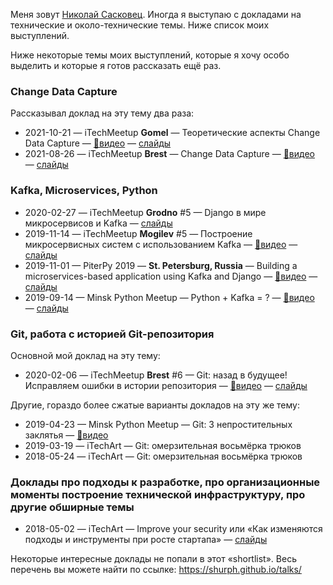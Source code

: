 
Меня зовут [Николай Сасковец](https://github.com/shurph). Иногда я выступаю с докладами на технические и около-технические темы. Ниже список моих выступлений.

Ниже некоторые темы моих выступлений, которые я хочу особо выделить и которые я готов рассказать ещё раз.


### Change Data Capture
Рассказывал доклад на эту тему два раза:

- 2021-10-21
  — iTechMeetup **Gomel**
  — Теоретические аспекты Change Data Capture
  — [🎥видео](https://www.youtube.com/watch?v=RoOKx8MNhRM)
  — [слайды](https://shurph.github.io/talks/change-data-capture-gomel/)
- 2021-08-26
  — iTechMeetup **Brest**
  — Change Data Capture
  — [🎥видео](https://www.youtube.com/watch?v=a8PFN2lz2WM)
  — [слайды](https://shurph.github.io/talks/change-data-capture/)




### Kafka, Microservices, Python

- 2020-02-27
  — iTechMeetup **Grodno** #5
  — Django в мире микросервисов и Kafka
  — [слайды](https://shurph.github.io/talks/kafka-grodno)
- 2019-11-14
  — iTechMeetup **Mogilev** #5
  — Построение микросервисных систем с использованием Kafka
  — [🎥видео](https://www.youtube.com/watch?v=Q6rAuZ2W404)
  — [слайды](https://shurph.github.io/talks/kafka-mogilev)
- 2019-11-01
  — PiterPy 2019
  — **St. Petersburg, Russia**
  — Building a microservices-based application using Kafka and Django
  — [🎥видео](https://www.youtube.com/watch?v=CeOJlLVy6fw&list=PLQTGSfnaYlCtP2vTORCcXgF38Ky6_pgLp)
  — [слайды](https://shurph.github.io/talks/kafka-piterpy/)
- 2019-09-14
  — Minsk Python Meetup
  — Python + Kafka = ?
  — [🎥видео](https://www.youtube.com/watch?v=4HFAM9u1wKk&list=PLjiAaL1HtGPaMPlrZGCDzUCTsVAyTbHJ4&index=13)
  — [слайды](https://shurph.github.io/talks/python-kafka/)




### Git, работа с историей Git-репозитория  

Основной мой доклад на эту тему:

- 2020-02-06
  — iTechMeetup **Brest** #6
  — Git:  назад в будущее! Исправляем ошибки в истории репозитория
  — [🎥видео](https://www.youtube.com/watch?v=5goiwYdmDnU)
  — [слайды](https://shurph.github.io/talks/git-brest)

Другие, гораздо более сжатые варианты докладов на эту же тему:

- 2019-04-23
  — Minsk Python Meetup
  — Git: 3 непростительных заклятья
  — [🎥видео](https://www.youtube.com/watch?v=OBrN-gwz8ec&list=PLjiAaL1HtGPaMPlrZGCDzUCTsVAyTbHJ4)
- 2019-03-19
  — iTechArt
  — Git: омерзительная восьмёрка трюков
- 2018-05-24
  — iTechArt
  — Git: омерзительная восьмёрка трюков




### Доклады про подходы к разработке, про организационные моменты построение технической инфраструктуру, про другие обширные темы

- 2018-05-02
  — iTechArt
  — Improve your security или «Как изменяются подходы и инструменты при росте стартапа»
  — [слайды](https://www.slideshare.net/NikolaySaskovets/improve-your-security-2018)




Некоторые интересные доклады не попали в этот «shortlist». Весь перечень вы можете найти по ссылке: https://shurph.github.io/talks/

